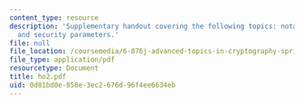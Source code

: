 ```yaml
---
content_type: resource
description: 'Supplementary handout covering the following topics: notation, protocols,
  and security parameters.'
file: null
file_location: /coursemedia/6-876j-advanced-topics-in-cryptography-spring-2003/0d81bd0e858e3ec2676d96f4ee6634eb_ho2.pdf
file_type: application/pdf
resourcetype: Document
title: ho2.pdf
uid: 0d81bd0e-858e-3ec2-676d-96f4ee6634eb
---
```

